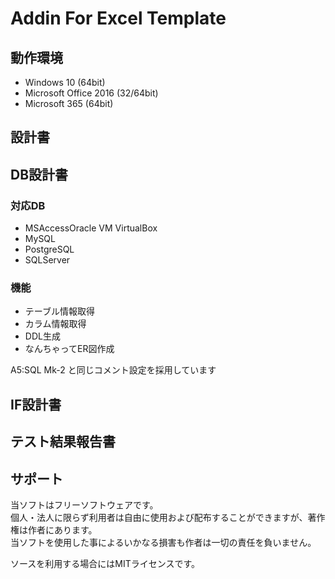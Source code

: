 # Addin For Excel Template


## 動作環境
* Windows 10 (64bit)
* Microsoft Office 2016 (32/64bit)
* Microsoft 365 (64bit)

## 設計書

## DB設計書

### 対応DB
* MSAccessOracle VM VirtualBox
* MySQL
* PostgreSQL
* SQLServer

### 機能
* テーブル情報取得
* カラム情報取得
* DDL生成
* なんちゃってER図作成

A5:SQL Mk-2 と同じコメント設定を採用しています

## IF設計書

## テスト結果報告書


## サポート
当ソフトはフリーソフトウェアです。   
個人・法人に限らず利用者は自由に使用および配布することができますが、著作権は作者にあります。   
当ソフトを使用した事によるいかなる損害も作者は一切の責任を負いません。

ソースを利用する場合にはMITライセンスです。
